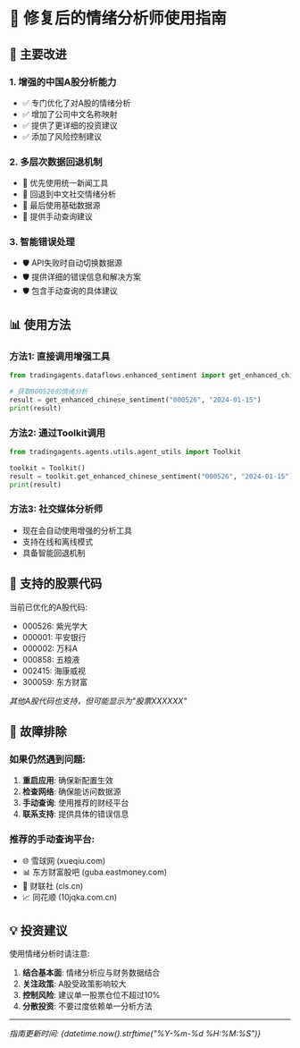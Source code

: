 
# 🎯 修复后的情绪分析师使用指南

## 🚀 主要改进

### 1. 增强的中国A股分析能力
- ✅ 专门优化了对A股的情绪分析
- ✅ 增加了公司中文名称映射
- ✅ 提供了更详细的投资建议
- ✅ 添加了风险控制建议

### 2. 多层次数据回退机制
- 🔄 优先使用统一新闻工具
- 🔄 回退到中文社交情绪分析
- 🔄 最后使用基础数据源
- 🔄 提供手动查询建议

### 3. 智能错误处理
- 🛡️ API失败时自动切换数据源
- 🛡️ 提供详细的错误信息和解决方案
- 🛡️ 包含手动查询的具体建议

## 📊 使用方法

### 方法1: 直接调用增强工具
```python
from tradingagents.dataflows.enhanced_sentiment import get_enhanced_chinese_sentiment

# 获取000526的情绪分析
result = get_enhanced_chinese_sentiment("000526", "2024-01-15")
print(result)
```

### 方法2: 通过Toolkit调用
```python
from tradingagents.agents.utils.agent_utils import Toolkit

toolkit = Toolkit()
result = toolkit.get_enhanced_chinese_sentiment("000526", "2024-01-15")
print(result)
```

### 方法3: 社交媒体分析师
- 现在会自动使用增强的分析工具
- 支持在线和离线模式
- 具备智能回退机制

## 🎯 支持的股票代码

当前已优化的A股代码:
- 000526: 紫光学大
- 000001: 平安银行
- 000002: 万科A
- 000858: 五粮液
- 002415: 海康威视
- 300059: 东方财富

*其他A股代码也支持，但可能显示为"股票XXXXXX"*

## 🔧 故障排除

### 如果仍然遇到问题:

1. **重启应用**: 确保新配置生效
2. **检查网络**: 确保能访问数据源
3. **手动查询**: 使用推荐的财经平台
4. **联系支持**: 提供具体的错误信息

### 推荐的手动查询平台:
- 🌐 雪球网 (xueqiu.com)
- 📊 东方财富股吧 (guba.eastmoney.com)
- 📰 财联社 (cls.cn)
- 📈 同花顺 (10jqka.com.cn)

## 💡 投资建议

使用情绪分析时请注意:
1. **结合基本面**: 情绪分析应与财务数据结合
2. **关注政策**: A股受政策影响较大
3. **控制风险**: 建议单一股票仓位不超过10%
4. **分散投资**: 不要过度依赖单一分析方法

---
*指南更新时间: {datetime.now().strftime("%Y-%m-%d %H:%M:%S")}*
